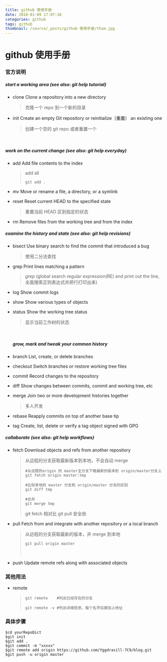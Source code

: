```yaml
---
title: github 使用手册
date: 2018-01-09 17:07:16
categories: github
tags: github
thumbnail: /source/_posts/github 使用手册/thum.jpg
---
```


# github 使用手册

### 官方说明

##### start a working area (see also: git help tutorial)

- clone      Clone a repository into a new directory

  > 克隆一个 repo 到一个新的目录

- init       Create an empty Git repository or reinitialize（重置） an existing one

  > 创建一个空的 git repo 或者重置一个

  ​

##### work on the current change (see also: git help everyday)

- add        Add file contents to the index

  > add all
  >
  > ```
  > git add .
  > ```

- mv         Move or rename a file, a directory, or a symlink

- reset      Reset current HEAD to the specified state

  > 重置当前 HEAD 区到指定的状态

- rm         Remove files from the working tree and from the index

##### examine the history and state (see also: git help revisions)

- bisect     Use binary search to find the commit that introduced a bug

  > 使用二分法查找

- grep       Print lines matching a pattern

  > *grep* (global search regular expression(RE) and print out the line,全面搜索正则表达式并把行打印出来)

- log        Show commit logs

- show       Show various types of objects

- status     Show the working tree status

  > 显示当前工作树的状态

  ​

  ##### grow, mark and tweak your common history

- branch     List, create, or delete branches

- checkout   Switch branches or restore working tree files

- commit     Record changes to the repository

- diff       Show changes between commits, commit and working tree, etc

- merge      Join two or more development histories together

  > 多人开发

- rebase     Reapply commits on top of another base tip

- tag        Create, list, delete or verify a tag object signed with GPG

##### collaborate (see also: git help workflows)

- fetch      Download objects and refs from another repository

  > 从远程的分支获取最新版本到本地，不会自动 merge
  >
  > ```
  > #从远程的origin 的 master主分支下载最新的版本到 origin/master分支上 
  > git fetch origin master:tmp 
  >
  > #比较本地的 master 分支和 origin/master 分支的区别
  > git diff tmp 
  >
  > #合并
  > git merge tmp
  > ```
  >
  >  git fetch 相对比 git pull 安全些

- pull       Fetch from and integrate with another repository or a local branch

  > 从远程的分支获取最新的版本，并 merge 到本地
  >
  > ```
  > git pull origin master
  > ```
  >
  > ​

- push       Update remote refs along with associated objects

### 其他用法

- remote 

  > ```
  > git remote    #列出已经存在的分支
  > ```
  >
  > ```
  > git remote -v #列出详细信息，每个名字后面加上地址
  > ```

### 具体步骤

```
$cd yourRepoDict
$git init 
$git add .
$git commit -m "xxxxx"
$git remote add origin https://github.com/Yggdrasill-7C9/blog.git
$git push -u origin master
```






